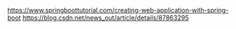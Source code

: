 https://www.springboottutorial.com/creating-web-application-with-spring-boot
https://blog.csdn.net/news_out/article/details/87863295